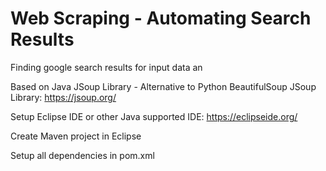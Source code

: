 # Web Scraping - Automating Search Results

Finding google search results for input data an


Based on Java JSoup Library - Alternative to Python BeautifulSoup
JSoup Library: https://jsoup.org/

Setup Eclipse IDE or other Java supported IDE: https://eclipseide.org/

Create Maven project in Eclipse

Setup all dependencies in pom.xml 
